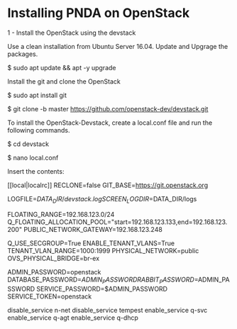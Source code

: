 # Installing PNDA on OpenStack

1 - Install the OpenStack using the devstack

Use a clean installation from Ubuntu Server 16.04. Update and Upgrage the packages.

$ sudo apt update && apt -y upgrade

Install the git and clone the OpenStack

$ sudo apt install git

$ git clone -b master https://github.com/openstack-dev/devstack.git

To install the OpenStack-Devstack, create a local.conf file and run the following commands.

$ cd devstack

$ nano local.conf

Insert the contents:

[[local|localrc]]
RECLONE=false
GIT_BASE=https://git.openstack.org

LOGFILE=$DATA_DIR/devstack.log
SCREEN_LOGDIR=$DATA_DIR/logs

FLOATING_RANGE=192.168.123.0/24
Q_FLOATING_ALLOCATION_POOL="start=192.168.123.133,end=192.168.123.200"
PUBLIC_NETWORK_GATEWAY=192.168.123.248

Q_USE_SECGROUP=True
ENABLE_TENANT_VLANS=True
TENANT_VLAN_RANGE=1000:1999
PHYSICAL_NETWORK=public
OVS_PHYSICAL_BRIDGE=br-ex

ADMIN_PASSWORD=openstack
DATABASE_PASSWORD=$ADMIN_PASSWORD
RABBIT_PASSWORD=$ADMIN_PASSWORD
SERVICE_PASSWORD=$ADMIN_PASSWORD
SERVICE_TOKEN=openstack

disable_service n-net
disable_service tempest
enable_service q-svc
enable_service q-agt
enable_service q-dhcp
